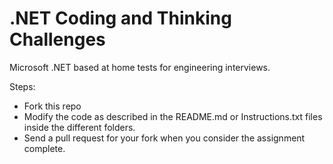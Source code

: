 # .NET Coding and Thinking Challenges

Microsoft .NET based at home tests for engineering interviews.

Steps:

- Fork this repo
- Modify the code as described in the README.md or Instructions.txt files inside the different folders.
- Send a pull request for your fork when you consider the assignment complete.

